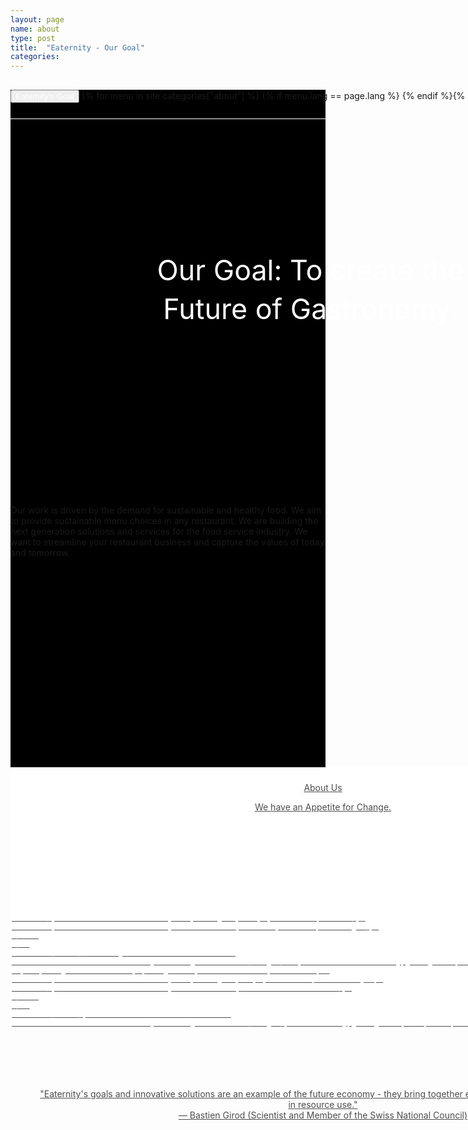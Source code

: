 ```yaml
---
layout: page
name: about
type: post
title:  "Eaternity - Our Goal"
categories:
---
```




<div style="background-color: #000;">
	<div class="container-hero container-hero-1 clearfix" style="height: 650px;background-image: url('/images/gastronomy_conferencing1.jpg');background-repeat: no-repeat;background-size: 1440px 900px;background-position: center top;">
		<div class="container-hero-content container-hero-content-1 clearfix">
			<div class="container-4 clearfix" style="margin-bottom:-40px;margin-top:30px;width: 960px;height: 46px;border-bottom: 1px solid rgb(255, 255, 255);">
				<button class="text text-5" style="text-align:left;color:#fff" onClick="window.location='/about';" >Eaternity's Goal</button>
				{% for menu in site.categories["about"] %}
				{% if menu.lang == page.lang %}
				<button class="_button" style="float:right;margin-left:20px;margin-top:8px;font-size:0.95em;color:#fff" onClick="window.location='{{menu.url}}';">{{menu.title}}</button>
				{% endif %}{% endfor %}
			</div>
			<div style="line-height: 1.38;clear: both;width: 796px;margin: 230px 0 0 82px;border-radius: 3px;background-color: rgba(255, 255, 255, 0);font-size: 3.2em;text-align: center;float: left; color: #fff">Our Goal: To create the<br>Future of Gastronomy.</div>
		</div>

	</div>
</div>


<div class="hero clearfix" style="height: 420px;">
	<p class="text text-72">Our work is driven by the demand for sustainable and healthy food. We aim to provide sustainable menu choices in any restaurant. We are building the next generation solutions and services for the food service industry. We want to streamline your restaurant business and capture the values of today and tomorrow.</p>
</div>


<div class="bottom-container">
	<a href="/about/us" class="bottom-element">
	<div class="col-md-3 teaser" style="background: url('/images/Eaternity-Key-Visual-web.jpg') rgb(255, 255, 255);background-repeat: no-repeat;background-size: 480px;background-position: 60% 30%;">
			<p class="text text-226">About Us</p>
			<p class="text text-235">We have an Appetite for Change.</p>
	</div>
	</a>
	<a href="/about/team" class="bottom-element">
	<div class="col-md-3 teaser" style="background: url('/images/team622-new.jpg') rgb(255, 255, 255);background-repeat: no-repeat;background-size: 480px;background-position: 50% 0%;color:#fff;">

			<p class="text text-226" style="padding-top:100px;color:#fff;">Team</p>
			<p class="text text-235" style="color:#fff;">We keep the ship running.</p>
	</div>
	</a>
	<a href="/about/our-story" class="bottom-element">
	<div class="col-md-3 teaser" style="background: url('/images/unsplash_52cb185a63c25_1.jpg') rgb(255, 255, 255);background-repeat: no-repeat;background-size: 480px;background-position: 50% 0%;color:#fff;">
			<p class="text text-226" style="padding-top:20px;color:#fff;">Our Story</p>
			<p class="text text-235" style="color:#fff;">How it all started.</p>
	</div>
	</a>
	<a href="/about/partners" class="bottom-element">
	<div class="col-md-3 teaser" style="background: url('/images/partners-640.jpg') rgb(255, 255, 255);background-repeat: no-repeat;background-size: 340px;background-position: 50% 0%;color:#fff;">
			<p class="text text-226" style="padding-top:35px;">Partners</p>
			<p class="text text-235" style="padding: 0px 0px;">The support that <br>has got us this far.</p>
	</div>
	</a>
</div>


<div style="padding-top:40px;text-align:center;height:200px">
		<div class="" style="min-width: 1000px;">
			<div class="col-md-2"></div>
			<div class="col-md-8" style="padding:40px;">
				<p>"Eaternity's goals and innovative solutions are an example of the future economy - they bring together economic growth with a reduction in resource use."<br> — Bastien Girod (Scientist and Member of the Swiss National Council)</p>
			</div>
			<div class="col-md-2"></div>
		</div>
</div>



<!-- <div class="follow-up-footer follow-up-footer-1 clearfix">
	<div class="container container-45 clearfix">
		<p class="text text-83">"Die Ziele und innovative Lösungen von Eaternity sind das Beispiel für die Wirtschaft der Zukunft. Sie verbinden Wirtschaftswachstum mit einer Reduktion unseres Ressourcenverbrauch.”<br>&nbsp;— Bastien Girod Wissenschaftler und Mitglied des Schweizer Nationalrat.&nbsp;</p>
	</div>
	<div class="element-about-eaternity element-about-eaternity-1 clearfix">
		<p class="text text-92">About Eaternity</p>
		<p class="text text-99">Adding meaning to everything we do</p>
		<div class="element element-27"></div>
	</div>
	<div class="element-co2footprint element-co2footprint-4 clearfix">
		<p class="text text-122">Team</p>
		<p class="text text-130">Meet the people who keep the ship running.</p>
	</div>
	<div class="element-allergens element-allergens-4 clearfix">
		<p class="text text-142">Our Story</p>
		<p class="text text-148">How it all started.</p>
	</div>
	<div class="container container-69 clearfix">
		<div class="element-about-eaternity element-about-eaternity-9 clearfix">
			<p class="text text-166">Partners</p>
			<p class="text text-177">Discover the great support that has got us us this far.</p>
		</div>
		<div class="element-about-eaternity element-about-eaternity-14 clearfix">
			<p class="text text-198">References</p>
			<p class="text text-208">See how we create shared value with our clients.</p>
		</div>
	</div>
</div> -->

<style type="text/css">

.teaser {
overflow:hidden;
padding-top:10px;
border-right-width: 2px;
border-left-style: solid;
border-right-style: solid;
border-left-width: 2px;
border-right-color: rgb(255, 255, 255);
border-left-color: rgb(255, 255, 255);
background-color: rgb(230, 230, 230);
height: 200px;
}



.bottom-image {
	float: left;
	clear: both;
	width: 100%;
	height: 168px;
	margin-top: 0px;
	background-repeat: no-repeat;
	background-position: center top;
	background-color: rgba(222, 222, 222, 0);
	overflow: hidden;
}

.bottom-container {
	float: left;
	clear: both;
	width: 100%;
	min-width: 1000px;
	height: 270px;
	background-color: rgb(255, 255, 255);
	/*cursor:pointer;
	cursor:hand;*/
	height:200px
	text-align:center;
}


.bottom-element p {
	text-align: center;
	color: rgb(77, 77, 77);
}

.bottom-element {
	color: rgb(77, 77, 77);
}
.bottom-element:hover {
color: rgb(77, 77, 77);
text-decoration: none;
}

</style>
